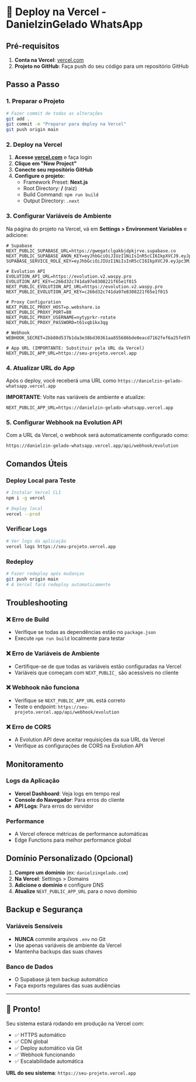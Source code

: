 # 🚀 Deploy na Vercel - DanielzinGelado WhatsApp

## Pré-requisitos

1. **Conta na Vercel**: [vercel.com](https://vercel.com)
2. **Projeto no GitHub**: Faça push do seu código para um repositório GitHub

## Passo a Passo

### 1. Preparar o Projeto

```bash
# Fazer commit de todas as alterações
git add .
git commit -m "Preparar para deploy na Vercel"
git push origin main
```

### 2. Deploy na Vercel

1. **Acesse [vercel.com](https://vercel.com)** e faça login
2. **Clique em "New Project"**
3. **Conecte seu repositório GitHub**
4. **Configure o projeto:**
   - Framework Preset: **Next.js**
   - Root Directory: **/** (raiz)
   - Build Command: `npm run build`
   - Output Directory: `.next`

### 3. Configurar Variáveis de Ambiente

Na página do projeto na Vercel, vá em **Settings > Environment Variables** e adicione:

```env
# Supabase
NEXT_PUBLIC_SUPABASE_URL=https://gwegatclgakbjdpkjrve.supabase.co
NEXT_PUBLIC_SUPABASE_ANON_KEY=eyJhbGciOiJIUzI1NiIsInR5cCI6IkpXVCJ9.eyJpc3MiOiJzdXBhYmFzZSIsInJlZiI6Imd3ZWdhdGNsZ2FrYmpkcGtqcnZlIiwicm9sZSI6ImFub24iLCJpYXQiOjE3NTYzMTk2NjUsImV4cCI6MjA3MTg5NTY2NX0.m9V9tMC4ouTWHXH3sraDf66vdSvVfAKJv4gojYvh1lc
SUPABASE_SERVICE_ROLE_KEY=eyJhbGciOiJIUzI1NiIsInR5cCI6IkpXVCJ9.eyJpc3MiOiJzdXBhYmFzZSIsInJlZiI6Imd3ZWdhdGNsZ2FrYmpkcGtqcnZlIiwicm9sZSI6InNlcnZpY2Vfcm9sZSIsImlhdCI6MTc1NjMxOTY2NSwiZXhwIjoyMDcxODk1NjY1fQ.Tl_sJDjQJMZRkzbWhXc5jljRvCab18a4ttAxeBjxCUM

# Evolution API
EVOLUTION_API_URL=https://evolution.v2.waspy.pro
EVOLUTION_API_KEY=c266d32c741da97e8308221f65e1f015
NEXT_PUBLIC_EVOLUTION_API_URL=https://evolution.v2.waspy.pro
NEXT_PUBLIC_EVOLUTION_API_KEY=c266d32c741da97e8308221f65e1f015

# Proxy Configuration
NEXT_PUBLIC_PROXY_HOST=p.webshare.io
NEXT_PUBLIC_PROXY_PORT=80
NEXT_PUBLIC_PROXY_USERNAME=nytyprkr-rotate
NEXT_PUBLIC_PROXY_PASSWORD=t61vqb1kx3qg

# Webhook
WEBHOOK_SECRET=2bb80d537b1da3e38bd30361aa855686bde0eacd7162fef6a25fe97bf527a25b

# App URL (IMPORTANTE: Substituir pela URL da Vercel)
NEXT_PUBLIC_APP_URL=https://seu-projeto.vercel.app
```

### 4. Atualizar URL do App

Após o deploy, você receberá uma URL como `https://danielzin-gelado-whatsapp.vercel.app`

**IMPORTANTE**: Volte nas variáveis de ambiente e atualize:
```env
NEXT_PUBLIC_APP_URL=https://danielzin-gelado-whatsapp.vercel.app
```

### 5. Configurar Webhook na Evolution API

Com a URL da Vercel, o webhook será automaticamente configurado como:
```
https://danielzin-gelado-whatsapp.vercel.app/api/webhook/evolution
```

## Comandos Úteis

### Deploy Local para Teste
```bash
# Instalar Vercel CLI
npm i -g vercel

# Deploy local
vercel --prod
```

### Verificar Logs
```bash
# Ver logs da aplicação
vercel logs https://seu-projeto.vercel.app
```

### Redeploy
```bash
# Fazer redeploy após mudanças
git push origin main
# A Vercel fará redeploy automaticamente
```

## Troubleshooting

### ❌ Erro de Build
- Verifique se todas as dependências estão no `package.json`
- Execute `npm run build` localmente para testar

### ❌ Erro de Variáveis de Ambiente
- Certifique-se de que todas as variáveis estão configuradas na Vercel
- Variáveis que começam com `NEXT_PUBLIC_` são acessíveis no cliente

### ❌ Webhook não funciona
- Verifique se `NEXT_PUBLIC_APP_URL` está correto
- Teste o endpoint: `https://seu-projeto.vercel.app/api/webhook/evolution`

### ❌ Erro de CORS
- A Evolution API deve aceitar requisições da sua URL da Vercel
- Verifique as configurações de CORS na Evolution API

## Monitoramento

### Logs da Aplicação
- **Vercel Dashboard**: Veja logs em tempo real
- **Console do Navegador**: Para erros do cliente
- **API Logs**: Para erros do servidor

### Performance
- A Vercel oferece métricas de performance automáticas
- Edge Functions para melhor performance global

## Domínio Personalizado (Opcional)

1. **Compre um domínio** (ex: `danielzingelado.com`)
2. **Na Vercel**: Settings > Domains
3. **Adicione o domínio** e configure DNS
4. **Atualize** `NEXT_PUBLIC_APP_URL` para o novo domínio

## Backup e Segurança

### Variáveis Sensíveis
- **NUNCA** commite arquivos `.env` no Git
- Use apenas variáveis de ambiente da Vercel
- Mantenha backups das suas chaves

### Banco de Dados
- O Supabase já tem backup automático
- Faça exports regulares das suas audiências

---

## 🎉 Pronto!

Seu sistema estará rodando em produção na Vercel com:
- ✅ HTTPS automático
- ✅ CDN global
- ✅ Deploy automático via Git
- ✅ Webhook funcionando
- ✅ Escalabilidade automática

**URL do seu sistema**: `https://seu-projeto.vercel.app`
